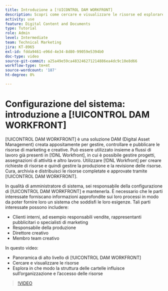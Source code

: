 ```yaml
---
title: Introduzione a [!UICONTROL DAM WORKFRONT]
description: Scopri come cercare e visualizzare le risorse ed esplorare come la struttura di cartelle influisce sull’organizzazione delle risorse e sull’accesso ad [!UICONTROL DAM WORKFRONT].
activity: use
feature: Digital Content and Documents
type: Tutorial
role: Admin
level: Intermediate
team: Technical Marketing
jira: KT-8965
exl-id: fdda9461-e96d-4e34-8d80-99059e5394b0
doc-type: video
source-git-commit: a25a49e59ca483246271214886ea4dc9c10e8d66
workflow-type: tm+mt
source-wordcount: '187'
ht-degree: 0%

---
```


# Configurazione del sistema: introduzione a [!UICONTROL DAM WORKFRONT]

[!UICONTROL DAM WORKFRONT] è una soluzione DAM (Digital Asset Management) creata appositamente per gestire, controllare e pubblicare le risorse di marketing e creative. Può essere utilizzato insieme a flussi di lavoro già presenti in [!DNL Workfront], in cui è possibile gestire progetti, assegnazioni di attività e altro lavoro. Utilizzare [!DNL Workfront] per creare richieste di risorse e quindi gestire la produzione e la revisione delle risorse. Cura, archivia e distribuisci le risorse completate e approvate tramite [!UICONTROL DAM WORKFRONT].


In qualità di amministratore di sistema, sei responsabile della configurazione di [!UICONTROL DAM WORKFRONT] e mantenerla. È necessario che le parti interessate forniscano informazioni approfondite sui loro processi in modo da poter fornire loro un sistema che soddisfi le loro esigenze. Tali parti interessate possono includere:

* Clienti interni, ad esempio responsabili vendite, rappresentanti pubblicitari o specialisti di marketing
* Responsabile della produzione
* Direttore creativo
* Membro team creativo

In questo video:

* Panoramica di alto livello di [!UICONTROL DAM WORKFRONT]
* Cercare e visualizzare le risorse
* Esplora in che modo la struttura delle cartelle influisce sull’organizzazione e l’accesso delle risorse

>[!VIDEO](https://video.tv.adobe.com/v/335228/?quality=12&learn=on)
